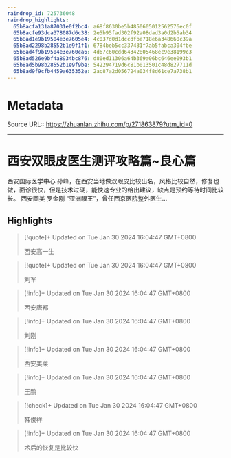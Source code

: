 ```yaml
---
raindrop_id: 725736048
raindrop_highlights:
  65b8acfa131a87031e0f2bc4: a68f8630be5b4850605012562576ec0f
  65b8acfe93dca378087d6c38: 2e5b95fad302f92a08dad3a0d2b5ab34
  65b8ad1e9b19504e3e7605e4: 4c037d0d1dccdfbe718e6a348660c39a
  65b8ad2298b28552b1e9f1f1: 6784beb5cc337431f7ab5fabca304fbe
  65b8ad4f9b19504e3e760ca6: 4d67c60cdd64342805468ec9e38199c3
  65b8ad526e9bf4a8934bc876: d80ed11306a64b369a06bc646ee093b1
  65b8ad5b98b28552b1e9f9be: 542294719d6c81b013501c48d827711d
  65b8ad9f9cfb4459a635352e: 2ac87a2d056724a034f8d61ce7a738b1
---
```


# Metadata
Source URL:: https://zhuanlan.zhihu.com/p/271863879?utm_id=0


---
# 西安双眼皮医生测评攻略篇~良心篇

西安国际医学中心 孙峰，在西安当地做双眼皮比较出名，风格比较自然，修复也做，面诊很快，但是技术过硬，能快速专业的给出建议，缺点是预约等待时间比较长。 西安画美 罗金刚 “亚洲眼王”，曾任西京医院整外医生…

## Highlights

> [!quote]+ Updated on Tue Jan 30 2024 16:04:47 GMT+0800
>
> 西安高一生

> [!quote]+ Updated on Tue Jan 30 2024 16:04:47 GMT+0800
>
> 刘军

> [!info]+ Updated on Tue Jan 30 2024 16:04:47 GMT+0800
>
> 西安唐都

> [!info]+ Updated on Tue Jan 30 2024 16:04:47 GMT+0800
>
> 刘刚

> [!info]+ Updated on Tue Jan 30 2024 16:04:47 GMT+0800
>
> 西安美莱

> [!info]+ Updated on Tue Jan 30 2024 16:04:47 GMT+0800
>
> 王鹏

> [!check]+ Updated on Tue Jan 30 2024 16:04:47 GMT+0800
>
> 韩俊祥

> [!info]+ Updated on Tue Jan 30 2024 16:04:47 GMT+0800
>
> 术后的恢复是比较快
